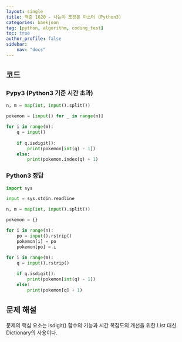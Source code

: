 ```yaml
---
layout: single
title: 백준 1620 - 나는야 포켓몬 마스터 (Python3)
categories: baekjoon
tag: [python, algorithm, coding_test]
toc: true 
author_profile: false
sidebar:
    nav: "docs"
---
```


## 코드

### Pypy3 (Python3 기준 시간 초과)

```python
n, m = map(int, input().split())

pokemon = [input() for _ in range(n)]

for i in range(m):
    q = input()
    
    if q.isdigit():
        print(pokemon[int(q) - 1])
    else:
        print(pokemon.index(q) + 1)
```

### Python3 정답

```python
import sys

input = sys.stdin.readline

n, m = map(int, input().split())

pokemon = {}

for i in range(n):
    po = input().rstrip()
    pokemon[i] = po
    pokemon[po] = i
    
for i in range(m):
    q = input().rstrip()

    if q.isdigit():
        print(pokemon[int(q) - 1])
    else:
        print(pokemon[q] + 1)
```



## 문제 해설

문제의 핵심 요소는 isdigit() 함수의 기능과 시간 복잡도의 개선을 위한 List 대신 Dictionary의 사용이다.
